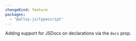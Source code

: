 ```yaml
---
changeKind: feature
packages:
  - "@alloy-js/typescript"
---
```


Adding support for JSDocs on declarations via the `docs` prop.
